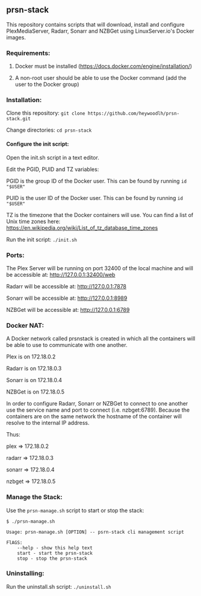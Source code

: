 ## prsn-stack

This repository contains scripts that will download, install and configure PlexMediaServer, Radarr, Sonarr and NZBGet using LinuxServer.io's Docker images.

### Requirements:

1. Docker must be installed (https://docs.docker.com/engine/installation/)

2. A non-root user should be able to use the Docker command (add the user to the Docker group)


### Installation:

Clone this repository:
`git clone https://github.com/heywoodlh/prsn-stack.git`

Change directories:
`cd prsn-stack`

#### Configure the init script: 
Open the init.sh script in a text editor. 

Edit the PGID, PUID and TZ variables: 

PGID is the group ID of the Docker user. This can be found by running `id "$USER"`

PUID is the user ID of the Docker user. This can be found by running `id "$USER"`

TZ is the timezone that the Docker containers will use. You can find a list of Unix time zones here: https://en.wikipedia.org/wiki/List_of_tz_database_time_zones



Run the init script:
`./init.sh`


### Ports:

The Plex Server will be running on port 32400 of the local machine and will be accessible at: http://127.0.0.1:32400/web

Radarr will be accessible at: http://127.0.0.1:7878

Sonarr will be accessible at: http://127.0.0.1:8989

NZBGet will be accessible at: http://127.0.0.1:6789


### Docker NAT:

A Docker network called prsnstack is created in which all the containers will be able to use to communicate with one another. 

Plex is on 172.18.0.2

Radarr is on 172.18.0.3

Sonarr is on 172.18.0.4

NZBGet is on 172.18.0.5

In order to configure Radarr, Sonarr or NZBGet to connect to one another use the service name and port to connect (i.e. nzbget:6789). Because the containers are on the same network the hostname of the container will resolve to the internal IP address.

Thus:

plex => 172.18.0.2

radarr => 172.18.0.3

sonarr => 172.18.0.4

nzbget => 172.18.0.5


### Manage the Stack:

Use the `prsn-manage.sh` script to start or stop the stack:


```
$ ./prsn-manage.sh

Usage: prsn-manage.sh [OPTION] -- psrn-stack cli management script

FlAGS:
    --help - show this help text
    start - start the prsn-stack
    stop - stop the prsn-stack
```


### Uninstalling:

Run the uninstall.sh script:
`./uninstall.sh`
